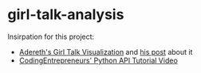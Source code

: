 # girl-talk-analysis


Insirpation for this project: 
- [Adereth's Girl Talk Visualization](https://github.com/adereth/girltalk-visualization) and [his post](http://adereth.github.io/blog/2016/01/20/visualizing-girl-talk-with-clojure-and-d3-dot-js/) about it
- [CodingEntrepreneurs' Python API Tutorial Video](https://www.youtube.com/watch?v=xdq6Gz33khQ&t=1193s)
